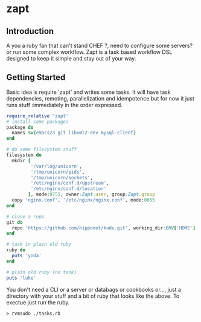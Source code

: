 zapt
====

## Introduction
A you a ruby fan that can't stand CHEF ?, need to configure some servers? or run some
complex workflow.  Zapt is a task based workflow DSL designed to keep
it simple and stay out of your way.

## Getting Started
Basic idea is require 'zapt' and writes some tasks.  It will have task
dependencies, remoting, parallelization and idempotence but for now
it just runs stuff :immediately in the order expressed.

```ruby
require_relative 'zapt'
# install some packages
package do
  names %w{emacs23 git libxml2-dev mysql-client}
end

# do some filesystem stuff
filesystem do
  mkdir [
         '/var/log/unicorn',
         '/tmp/unicorn/pids',
         '/tmp/unicorn/sockets',
         '/etc/nginx/conf.d/upstream',
         '/etc/nginx/conf.d/location'
        ], mode:0755, owner:Zapt.user, group:Zapt.group
  copy 'nginx.conf', '/etc/nginx/nginx.conf', mode:0655
end

# clone a repo
git do
  repo 'https://github.com/hipponot/kudu.git', working_dir:ENV['HOME']
end

# task in plain old ruby
ruby do
  puts 'yoda'
end

# plain old ruby (no task)
puts 'luke'

```
You don't need a CLI or a server or databags or cookbooks or..., just
a directory with your stuff and a bit of ruby that looks like the
above. To exectue just run the ruby.
```
> rvmsudo ./tasks.rb
```

